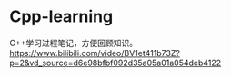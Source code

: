 # Cpp-learning
C++学习过程笔记，方便回顾知识。
https://www.bilibili.com/video/BV1et411b73Z?p=2&vd_source=d6e98bfbf092d35a05a01a054deb4122
